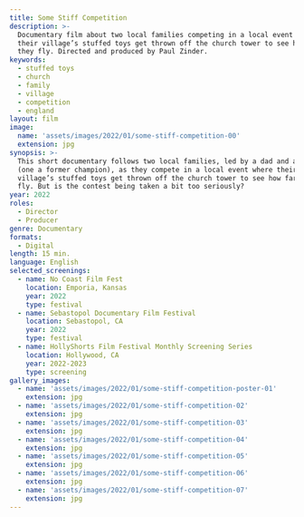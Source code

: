 ```yaml
---
title: Some Stiff Competition
description: >-
  Documentary film about two local families competing in a local event where
  their village’s stuffed toys get thrown off the church tower to see how far
  they fly. Directed and produced by Paul Zinder.
keywords:
  - stuffed toys
  - church
  - family
  - village
  - competition
  - england
layout: film
image:
  name: 'assets/images/2022/01/some-stiff-competition-00'
  extension: jpg
synopsis: >-
  This short documentary follows two local families, led by a dad and a granddad
  (one a former champion), as they compete in a local event where their
  village’s stuffed toys get thrown off the church tower to see how far they
  fly. But is the contest being taken a bit too seriously?
year: 2022
roles:
  - Director
  - Producer
genre: Documentary
formats:
  - Digital
length: 15 min.
language: English
selected_screenings:
  - name: No Coast Film Fest
    location: Emporia, Kansas
    year: 2022
    type: festival
  - name: Sebastopol Documentary Film Festival
    location: Sebastopol, CA
    year: 2022
    type: festival
  - name: HollyShorts Film Festival Monthly Screening Series
    location: Hollywood, CA
    year: 2022-2023
    type: screening
gallery_images:
  - name: 'assets/images/2022/01/some-stiff-competition-poster-01'
    extension: jpg
  - name: 'assets/images/2022/01/some-stiff-competition-02'
    extension: jpg
  - name: 'assets/images/2022/01/some-stiff-competition-03'
    extension: jpg
  - name: 'assets/images/2022/01/some-stiff-competition-04'
    extension: jpg
  - name: 'assets/images/2022/01/some-stiff-competition-05'
    extension: jpg
  - name: 'assets/images/2022/01/some-stiff-competition-06'
    extension: jpg
  - name: 'assets/images/2022/01/some-stiff-competition-07'
    extension: jpg
---
```

